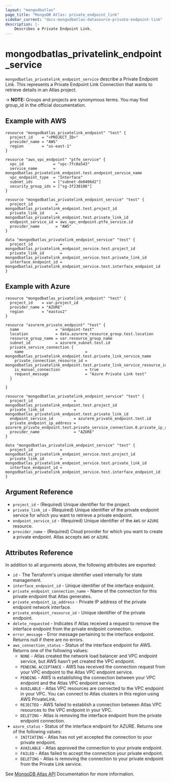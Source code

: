 ```yaml
---
layout: "mongodbatlas"
page_title: "MongoDB Atlas: private_endpoint_link"
sidebar_current: "docs-mongodbatlas-datasource-private-endpoint-link"
description: |-
    Describes a Private Endpoint Link.
---
```


# mongodbatlas_privatelink_endpoint_service

`mongodbatlas_privatelink_endpoint_service` describe a Private Endpoint Link. This represents a Private Endpoint Link Connection that wants to retrieve details in an Atlas project.

-> **NOTE:** Groups and projects are synonymous terms. You may find group_id in the official documentation.

## Example with AWS

```hcl
resource "mongodbatlas_privatelink_endpoint" "test" {
  project_id    = "<PROJECT_ID>"
  provider_name = "AWS"
  region        = "us-east-1"
}

resource "aws_vpc_endpoint" "ptfe_service" {
  vpc_id             = "vpc-7fc0a543"
  service_name       = mongodbatlas_privatelink_endpoint.test.endpoint_service_name
  vpc_endpoint_type  = "Interface"
  subnet_ids         = ["subnet-de0406d2"]
  security_group_ids = ["sg-3f238186"]
}

resource "mongodbatlas_privatelink_endpoint_service" "test" {
  project_id          = mongodbatlas_privatelink_endpoint.test.project_id
  private_link_id     = mongodbatlas_privatelink_endpoint.test.private_link_id
  endpoint_service_id = aws_vpc_endpoint.ptfe_service.id
  provider_name       = "AWS"
}

data "mongodbatlas_privatelink_endpoint_service" "test" {
  project_id            = mongodbatlas_privatelink_endpoint_service.test.project_id
  private_link_id       = mongodbatlas_privatelink_endpoint_service.test.private_link_id
  interface_endpoint_id = mongodbatlas_privatelink_endpoint_service.test.interface_endpoint_id
}
```

## Example with Azure

```hcl
resource "mongodbatlas_privatelink_endpoint" "test" {
  project_id    = var.project_id
  provider_name = "AZURE"
  region        = "eastus2"
}

resource "azurerm_private_endpoint" "test" {
  name                = "endpoint-test"
  location            = data.azurerm_resource_group.test.location
  resource_group_name = var.resource_group_name
  subnet_id           = azurerm_subnet.test.id
  private_service_connection {
    name                           = mongodbatlas_privatelink_endpoint.test.private_link_service_name
    private_connection_resource_id = mongodbatlas_privatelink_endpoint.test.private_link_service_resource_id
    is_manual_connection           = true
    request_message                = "Azure Private Link test"
  }

}

resource "mongodbatlas_privatelink_endpoint_service" "test" {
  project_id                  = mongodbatlas_privatelink_endpoint.test.project_id
  private_link_id             = mongodbatlas_privatelink_endpoint.test.private_link_id
  endpoint_service_id         = azurerm_private_endpoint.test.id
  private_endpoint_ip_address = azurerm_private_endpoint.test.private_service_connection.0.private_ip_address
  provider_name               = "AZURE"
}

data "mongodbatlas_privatelink_endpoint_service" "test" {
  project_id            = mongodbatlas_privatelink_endpoint_service.test.project_id
  private_link_id       = mongodbatlas_privatelink_endpoint_service.test.private_link_id
  interface_endpoint_id = mongodbatlas_privatelink_endpoint_service.test.interface_endpoint_id
}
```

## Argument Reference

* `project_id` - (Required) Unique identifier for the project.
* `private_link_id` - (Required) Unique identifier of the private endpoint service for which you want to retrieve a private endpoint.
* `endpoint_service_id` - (Required) Unique identifier of the `AWS` or `AZURE` resource.
* `provider_name` - (Required) Cloud provider for which you want to create a private endpoint. Atlas accepts `AWS` or `AZURE`.

## Attributes Reference

In addition to all arguments above, the following attributes are exported:

* `id` - The Terraform's unique identifier used internally for state management.
* `interface_endpoint_id` - Unique identifier of the interface endpoint.
* `private_endpoint_connection_name` - Name of the connection for this private endpoint that Atlas generates.
* `private_endpoint_ip_address` - Private IP address of the private endpoint network interface.
* `private_endpoint_resource_id` - Unique identifier of the private endpoint.
* `delete_requested` - Indicates if Atlas received a request to remove the interface endpoint from the private endpoint connection.
* `error_message` - Error message pertaining to the interface endpoint. Returns null if there are no errors.
* `aws_connection_status` - Status of the interface endpoint for AWS.
  Returns one of the following values:
  * `NONE` - Atlas created the network load balancer and VPC endpoint service, but AWS hasn’t yet created the VPC endpoint.
  * `PENDING_ACCEPTANCE` - AWS has received the connection request from your VPC endpoint to the Atlas VPC endpoint service.
  * `PENDING` - AWS is establishing the connection between your VPC endpoint and the Atlas VPC endpoint service.
  * `AVAILABLE` - Atlas VPC resources are connected to the VPC endpoint in your VPC. You can connect to Atlas clusters in this region using AWS PrivateLink.
  * `REJECTED` - AWS failed to establish a connection between Atlas VPC resources to the VPC endpoint in your VPC.
  * `DELETING` - Atlas is removing the interface endpoint from the private endpoint connection.
* `azure_status` - Status of the interface endpoint for AZURE.
  Returns one of the following values:
  * `INITIATING` - Atlas has not yet accepted the connection to your private endpoint.
  * `AVAILABLE` - Atlas approved the connection to your private endpoint.
  * `FAILED` - Atlas failed to accept the connection your private endpoint.
  * `DELETING` - Atlas is removing the connection to your private endpoint from the Private Link service.

See [MongoDB Atlas API](https://docs.atlas.mongodb.com/reference/api/private-endpoints-endpoint-get-one/) Documentation for more information.
